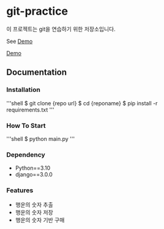 # git-practice
이 프로젝트는 git을 연습하기 위한 저장소입니다.

See [Demo](https://www.google.com)

<a href="https://www.google.com/">Demo</a> 

## Documentation

### Installation

'''shell
$ git clone {repo url}
$ cd {reponame}
$ pip install -r requirements.txt
'''


### How To Start

'''shell
$ python main.py
'''

### Dependency

- Python==3.10
- django==3.0.0

### Features

- 행운의 숫자 추출
- 행운의 숫자 저장
- 행운의 숫자 기반 구매


